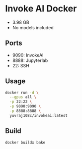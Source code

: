 # Invoke AI Docker
- 3.98 GB
- No models included

## Ports
- 9090: InvokeAI
- 8888: Jupyterlab
- 22: SSH

## Usage

```bash
docker run -d \
  --gpus all \
  -p 22:22 \
  -p 9090:9090 \
  -p 8888:8888 \
  yuvraj108c/invokeai:latest
```

## Build

```bash
docker buildx bake
```

